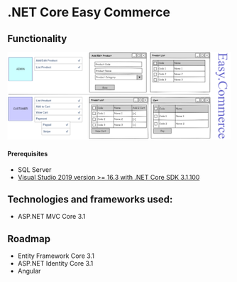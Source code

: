# .NET Core Easy Commerce

## Functionality

![Easy Commerce](https://github.com/aes-upskill/MVC/raw/master/easy_commerce.png)

#### Prerequisites
- SQL Server
- [Visual Studio 2019 version >= 16.3 with .NET Core SDK 3.1.100](https://www.microsoft.com/net/download/all)


## Technologies and frameworks used:
- ASP.NET MVC Core 3.1

## Roadmap
- Entity Framework Core 3.1
- ASP.NET Identity Core 3.1
- Angular
